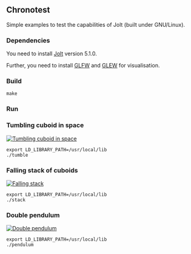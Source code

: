 ## Chronotest

Simple examples to test the capabilities of Jolt (built under GNU/Linux).

### Dependencies

You need to install [Jolt][1] version 5.1.0.

Further, you need to install [GLFW][3] and [GLEW][4] for visualisation.

### Build

```Shell
make
```

### Run
### Tumbling cuboid in space

[![Tumbling cuboid in space](https://i.ytimg.com/vi/kZoc2nsGFH4/hqdefault.jpg)](https://www.youtube.com/watch?v=kZoc2nsGFH4)

```Shell
export LD_LIBRARY_PATH=/usr/local/lib
./tumble
```

### Falling stack of cuboids

[![Falling stack](https://i.ytimg.com/vi/vo4-9reTK78/hqdefault.jpg)](https://www.youtube.com/watch?v=vo4-9reTK78)

```Shell
export LD_LIBRARY_PATH=/usr/local/lib
./stack
```

### Double pendulum

[![Double pendulum](https://i.ytimg.com/vi/ITSNDQgw13U/hqdefault.jpg)](https://www.youtube.com/watch?v=ITSNDQgw13U)

```Shell
export LD_LIBRARY_PATH=/usr/local/lib
./pendulum
```

[1]: https://github.com/jrouwe/JoltPhysics
[2]: https://github.com/jrouwe/JoltPhysics/blob/master/Build/README.md
[3]: https://www.glfw.org/
[4]: https://glew.sourceforge.net/
